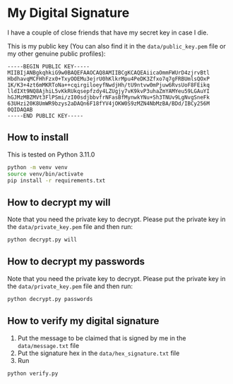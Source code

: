# My Digital Signature
I have a couple of close friends that have my secret key in case I die.

This is my public key (You can also find it in the `data/public_key.pem` file or my other genuine public profiles):

```
-----BEGIN PUBLIC KEY-----
MIIBIjANBgkqhkiG9w0BAQEFAAOCAQ8AMIIBCgKCAQEAiicaOmmFWUrD4zjrvBtl
HbdhavqMCFHhFzx0+TxyOOEMu3ejrU0hKlkrMpu4PeDK3Zfxo7q7gFRBUmlsQOxP
1K/K3+4zt6mMKRToNa++cqirgiloeyfNwdjHh/tU9ntvw0mPjuw6RvsUoF8FEikq
lldIXt9NQ8AjhiL5vKkRUkqsepfzdy4LZUgjy7vK9kvP3uhaZmYAMYeu59LGAuYI
hGJMzMBZMVt3FlPSmi/zI00sdjbbvfrNFasBfMynwkYNu+Sh3TNUv9LgNvgSneFk
63UHzi20K8UmWR9bzys2aDAQn6F18fYV4jOKW0S9zMZN4NbMzBA/BDd/IBCy256M
0QIDAQAB
-----END PUBLIC KEY-----
```

## How to install
This is tested on Python 3.11.0
```bash
python -m venv venv
source venv/bin/activate
pip install -r requirements.txt
```

## How to decrypt my will
Note that you need the private key to decrypt.
Please put the private key in the `data/private_key.pem` file and then run:
```bash
python decrypt.py will
```

## How to decrypt my passwords
Note that you need the private key to decrypt.
Please put the private key in the `data/private_key.pem` file and then run:
```bash
python decrypt.py passwords
```

## How to verify my digital signature
1. Put the message to be claimed that is signed by me in the `data/message.txt` file
2. Put the signature hex in the `data/hex_signature.txt` file
3. Run
```bash
python verify.py
```
